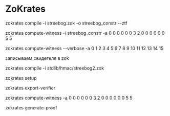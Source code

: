 # ZoKrates

zokrates compile -i streebog.zok -o streebog_constr --ztf

zokrates compute-witness -i streebog_constr -a 0 0 0 0 0 0 3 2 0 0 0 0 0 0 5 5

zokrates compute-witness --verbose -a 0 1 2 3 4 5 6 7 8 9 10 11 12 13 14 15

записываем свидетеля в zok

zokrates compile -i stdlib/hmac/streebog2.zok

zokrates setup

zokrates export-verifier

zokrates compute-witness -a 0 0 0 0 0 0 3 2 0 0 0 0 0 0 5 5

zokrates generate-proof

